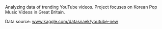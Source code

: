 Analyzing data of trending YouTube videos. Project focuses on Korean Pop Music Videos in Great Britain.

Data source: www.kaggle.com/datasnaek/youtube-new 
